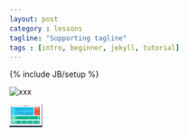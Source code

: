 ```yaml
---
layout: post
category : lessons
tagline: "Supporting tagline"
tags : [intro, beginner, jekyll, tutorial]
---
```

{% include JB/setup %}

![xxx](/public/img/tin-can-phone.jpg)

![xy](/public/img/test.png)
